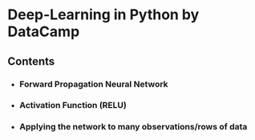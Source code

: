 # Deep-Learning in Python by DataCamp

## Contents

* ### Forward Propagation Neural Network
* ### Activation Function (RELU)
* ### Applying the network to many observations/rows of data
